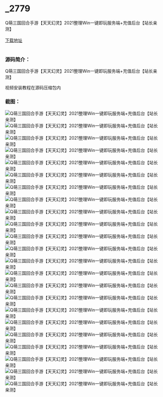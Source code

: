 # _2779
Q萌三国回合手游【天天幻灵】2021整理Win一键即玩服务端+充值后台【站长亲测】
<br/></br>
[下载地址](https://www.uuid2.com/2779.html "下载地址")
<br/></br>
<h3>源码简介：</h3>
<p>Q萌三国回合手游【天天幻灵】2021整理Win一键即玩服务端+充值后台【站长亲测】<p>
<p>视频安装教程在源码压缩包内<p>
<h3>截图：</h3>
<img src="https://www.uuid2.com/wp-content/uploads/img/202111/5cdf34a623.jpg" alt="Q萌三国回合手游【天天幻灵】2021整理Win一键即玩服务端+充值后台【站长亲测】"><img src="https://www.uuid2.com/wp-content/uploads/img/202111/5cdf34a351.jpg" alt="Q萌三国回合手游【天天幻灵】2021整理Win一键即玩服务端+充值后台【站长亲测】"><img src="https://www.uuid2.com/wp-content/uploads/img/202111/5cdf34a908.jpg" alt="Q萌三国回合手游【天天幻灵】2021整理Win一键即玩服务端+充值后台【站长亲测】"><img src="https://www.uuid2.com/wp-content/uploads/img/202111/5cdf34a188.jpg" alt="Q萌三国回合手游【天天幻灵】2021整理Win一键即玩服务端+充值后台【站长亲测】"><img src="https://www.uuid2.com/wp-content/uploads/img/202111/5cdf34a882.jpg" alt="Q萌三国回合手游【天天幻灵】2021整理Win一键即玩服务端+充值后台【站长亲测】"><img src="https://www.uuid2.com/wp-content/uploads/img/202111/5cdf34a351.jpg" alt="Q萌三国回合手游【天天幻灵】2021整理Win一键即玩服务端+充值后台【站长亲测】"><img src="https://www.uuid2.com/wp-content/uploads/img/202111/742fa71134.jpg" alt="Q萌三国回合手游【天天幻灵】2021整理Win一键即玩服务端+充值后台【站长亲测】"><img src="https://www.uuid2.com/wp-content/uploads/img/202111/742fa71787.jpg" alt="Q萌三国回合手游【天天幻灵】2021整理Win一键即玩服务端+充值后台【站长亲测】"><img src="https://www.uuid2.com/wp-content/uploads/img/202111/742fa71791.jpg" alt="Q萌三国回合手游【天天幻灵】2021整理Win一键即玩服务端+充值后台【站长亲测】"><img src="https://www.uuid2.com/wp-content/uploads/img/202111/742fa71987.jpg" alt="Q萌三国回合手游【天天幻灵】2021整理Win一键即玩服务端+充值后台【站长亲测】"><img src="https://www.uuid2.com/wp-content/uploads/img/202111/742fa71694.jpg" alt="Q萌三国回合手游【天天幻灵】2021整理Win一键即玩服务端+充值后台【站长亲测】"><img src="https://www.uuid2.com/wp-content/uploads/img/202111/742fa71929.jpg" alt="Q萌三国回合手游【天天幻灵】2021整理Win一键即玩服务端+充值后台【站长亲测】"><img src="https://www.uuid2.com/wp-content/uploads/img/202111/a08b87d254.jpg" alt="Q萌三国回合手游【天天幻灵】2021整理Win一键即玩服务端+充值后台【站长亲测】"><img src="https://www.uuid2.com/wp-content/uploads/img/202111/a08b87d679.jpg" alt="Q萌三国回合手游【天天幻灵】2021整理Win一键即玩服务端+充值后台【站长亲测】"><img src="https://www.uuid2.com/wp-content/uploads/img/202111/a08b87d525.jpg" alt="Q萌三国回合手游【天天幻灵】2021整理Win一键即玩服务端+充值后台【站长亲测】"><img src="https://www.uuid2.com/wp-content/uploads/img/202111/a08b87d454.jpg" alt="Q萌三国回合手游【天天幻灵】2021整理Win一键即玩服务端+充值后台【站长亲测】"><img src="https://www.uuid2.com/wp-content/uploads/img/202111/a08b87d373.jpg" alt="Q萌三国回合手游【天天幻灵】2021整理Win一键即玩服务端+充值后台【站长亲测】"><img src="https://www.uuid2.com/wp-content/uploads/img/202111/a08b87d437.jpg" alt="Q萌三国回合手游【天天幻灵】2021整理Win一键即玩服务端+充值后台【站长亲测】"><img src="https://www.uuid2.com/wp-content/uploads/img/202111/a08b87d449.jpg" alt="Q萌三国回合手游【天天幻灵】2021整理Win一键即玩服务端+充值后台【站长亲测】"><img src="https://www.uuid2.com/wp-content/uploads/img/202111/98d899e620.jpg" alt="Q萌三国回合手游【天天幻灵】2021整理Win一键即玩服务端+充值后台【站长亲测】"><img src="https://www.uuid2.com/wp-content/uploads/img/202111/98d899e538.jpg" alt="Q萌三国回合手游【天天幻灵】2021整理Win一键即玩服务端+充值后台【站长亲测】"><img src="https://www.uuid2.com/wp-content/uploads/img/202111/98d899e973.jpg" alt="Q萌三国回合手游【天天幻灵】2021整理Win一键即玩服务端+充值后台【站长亲测】"><img src="https://www.uuid2.com/wp-content/uploads/img/202111/98d899e515.jpg" alt="Q萌三国回合手游【天天幻灵】2021整理Win一键即玩服务端+充值后台【站长亲测】">
